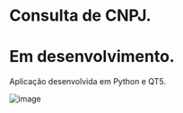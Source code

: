 # Consulta de CNPJ.

# Em desenvolvimento.

Aplicação desenvolvida em Python e QT5.

![image](https://user-images.githubusercontent.com/101942554/187097455-ef3cf726-8134-4a8b-8add-b16edacdc164.png)

